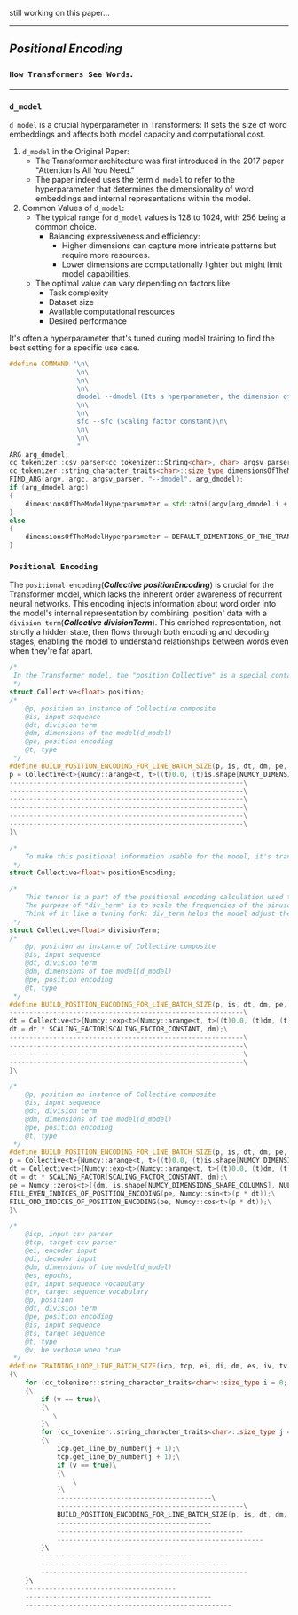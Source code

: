 still working on this paper...


---
## ___Positional Encoding___
### `How Transformers See Words`.
---
### `d_model`
`d_model` is a crucial hyperparameter in Transformers: It sets the size of word embeddings and affects both model capacity and computational cost.
1.  `d_model` in the Original Paper:
    - The Transformer architecture was first introduced in the 2017 paper "Attention Is All You Need."
    - The paper indeed uses the term `d_model` to refer to the hyperparameter that determines the dimensionality of word embeddings and internal representations within the model.
2. Common Values of `d_model`:
    - The typical range for `d_model` values is 128 to 1024, with 256 being a common choice.
        - Balancing expressiveness and efficiency: 
            - Higher dimensions can capture more intricate patterns but require more resources.
            - Lower dimensions are computationally lighter but might limit model capabilities.
    - The optimal value can vary depending on factors like:
        - Task complexity
        - Dataset size
        - Available computational resources
        - Desired performance

It's often a hyperparameter that's tuned during model training to find the best setting for a specific use case.
```C++
#define COMMAND "\n\
                 \n\
                 \n\
                 \n\
                 dmodel --dmodel (Its a hperparameter, the dimension of the model)\n\
                 \n\
                 \n\
                 sfc --sfc (Scaling factor constant)\n\
                 \n\
                 \n\
                 "
ARG arg_dmodel;
cc_tokenizer::csv_parser<cc_tokenizer::String<char>, char> argsv_parser(cc_tokenizer::String<char>(COMMAND));
cc_tokenizer::string_character_traits<char>::size_type dimensionsOfTheModelHyperparameter;
FIND_ARG(argv, argc, argsv_parser, "--dmodel", arg_dmodel);
if (arg_dmodel.argc) 
{
    dimensionsOfTheModelHyperparameter = std::atoi(argv[arg_dmodel.i + 1]);   
}
else
{
    dimensionsOfTheModelHyperparameter = DEFAULT_DIMENTIONS_OF_THE_TRANSFORMER_MODEL_HYPERPARAMETER;
}
```

### ```Positional Encoding```
The `positional encoding`(___Collective<float> positionEncoding___)  is crucial for the Transformer model, which lacks the inherent order awareness of recurrent neural networks. This encoding injects information about word order into the model's internal representation by combining 'position' data with a `division term`(___Collective<float> divisionTerm___). This enriched representation, not strictly a hidden state, then flows through both encoding and decoding stages, enabling the model to understand relationships between words even when they're far apart.

```C++
/*
 In the Transformer model, the "position Collective" is a special container that stores the positions of each word in a sentence. It's like a map that tells the model where each word is located. This information is crucial because it helps the model understand the order of words, which is essential for understanding meaning.
 */
struct Collective<float> position;
/*
    @p, position an instance of Collective composite
    @is, input sequence
    @dt, division term
    @dm, dimensions of the model(d_model)
    @pe, position encoding
    @t, type
 */
#define BUILD_POSITION_ENCODING_FOR_LINE_BATCH_SIZE(p, is, dt, dm, pe, t) {\
p = Collective<t>{Numcy::arange<t, t>((t)0.0, (t)is.shape[NUMCY_DIMENSIONS_SHAPE_COLUMNS], (t)1.0, {1, is.shape[NUMCY_DIMENSIONS_SHAPE_COLUMNS], NULL, NULL}), {1, is.shape[NUMCY_DIMENSIONS_SHAPE_COLUMNS], NULL, NULL}};\
-----------------------------------------------------------\
-----------------------------------------------------------\
-----------------------------------------------------------\
-----------------------------------------------------------\
-----------------------------------------------------------\
-----------------------------------------------------------\
}\
```
```C++
/*
    To make this positional information usable for the model, it's transformed into a special kind of code/tensor called "positional encoding." It's like a secret language that tells the model about word order in a way it can understand. The model creates this code/tensor by doing a math trick: it multiplies the position Collective with another Collective called "divisionTerm." This multiplication creates the positional encoding, which is then used by the model to capture the relationships between words in a sentence, even if they're far apart.
 */
struct Collective<float> positionEncoding; 
```
```C++
/*
    This tensor is a part of the positional encoding calculation used to provide the model with information about the positions of tokens in the input sequence.
    The purpose of "div_term" is to scale the frequencies of the sinusoidal functions. It does that by working as divisor when computing the sine and cosine values for positional encodings.
    Think of it like a tuning fork: div_term helps the model adjust the frequencies of certain mathematical waves, called sine and cosine waves, to match the positions of words in a sentence. This tuning process is crucial because it allows the model to capture relationships between words that are far apart, making it better at understanding long and complex sentences.
 */
struct Collective<float> divisionTerm;
/*
    @p, position an instance of Collective composite
    @is, input sequence
    @dt, division term
    @dm, dimensions of the model(d_model)
    @pe, position encoding
    @t, type
 */
#define BUILD_POSITION_ENCODING_FOR_LINE_BATCH_SIZE(p, is, dt, dm, pe, t) {\
-----------------------------------------------------------\
dt = Collective<t>{Numcy::exp<t>(Numcy::arange<t, t>((t)0.0, (t)dm, (t)2.0, {dm/2, 1, NULL, NULL}), dm/2), {dm/2, 1, NULL, NULL}};\
dt = dt * SCALING_FACTOR(SCALING_FACTOR_CONSTANT, dm);\
-----------------------------------------------------------\
-----------------------------------------------------------\
-----------------------------------------------------------\
-----------------------------------------------------------\
}\
```
```C++
/*
    @p, position an instance of Collective composite
    @is, input sequence
    @dt, division term
    @dm, dimensions of the model(d_model)
    @pe, position encoding
    @t, type
 */
#define BUILD_POSITION_ENCODING_FOR_LINE_BATCH_SIZE(p, is, dt, dm, pe, t) {\
p = Collective<t>{Numcy::arange<t, t>((t)0.0, (t)is.shape[NUMCY_DIMENSIONS_SHAPE_COLUMNS], (t)1.0, {1, is.shape[NUMCY_DIMENSIONS_SHAPE_COLUMNS], NULL, NULL}), {1, is.shape[NUMCY_DIMENSIONS_SHAPE_COLUMNS], NULL, NULL}};\
dt = Collective<t>{Numcy::exp<t>(Numcy::arange<t, t>((t)0.0, (t)dm, (t)2.0, {dm/2, 1, NULL, NULL}), dm/2), {dm/2, 1, NULL, NULL}};\
dt = dt * SCALING_FACTOR(SCALING_FACTOR_CONSTANT, dm);\
pe = Numcy::zeros<t>({dm, is.shape[NUMCY_DIMENSIONS_SHAPE_COLUMNS], NULL, NULL});\
FILL_EVEN_INDICES_OF_POSITION_ENCODING(pe, Numcy::sin<t>(p * dt));\
FILL_ODD_INDICES_OF_POSITION_ENCODING(pe, Numcy::cos<t>(p * dt));\
}\

/*
    @icp, input csv parser
    @tcp, target csv parser
    @ei, encoder input
    @di, decoder input
    @dm, dimensions of the model(d_model)
    @es, epochs, 
    @iv, input sequence vocabulary
    @tv, target sequence vocabulary
    @p, position
    @dt, division term
    @pe, position encoding
    @is, input sequence
    @ts, target sequence
    @t, type
    @v, be verbose when true
 */
#define TRAINING_LOOP_LINE_BATCH_SIZE(icp, tcp, ei, di, dm, es, iv, tv, p, dt, pe, is, ts, t, v)\
{\
    for (cc_tokenizer::string_character_traits<char>::size_type i = 0; i < es; i++)\
    {\
        if (v == true)\
        {\
           \
        }\
        for (cc_tokenizer::string_character_traits<char>::size_type j = 0; j < iv.get_number_of_lines(); j++)\
        {\
            icp.get_line_by_number(j + 1);\
            tcp.get_line_by_number(j + 1);\
            if (v == true)\
            {\
                \
            }\
            ---------------------------------------\
            -----------------------------------------------\
            BUILD_POSITION_ENCODING_FOR_LINE_BATCH_SIZE(p, is, dt, dm, pe, t);\
            ---------------------------------------
            -----------------------------------------------
            ----------------------------------------------------
        }\
        --------------------------------------
        -----------------------------------------------
        ----------------------------------------------------
    }\
    --------------------------------------
    -----------------------------------------------
    ----------------------------------------------------
```